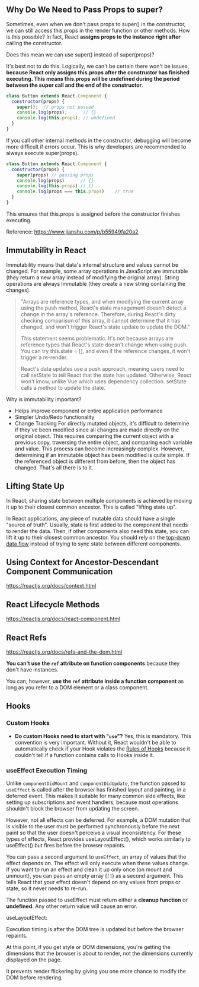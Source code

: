 ## Why Do We Need to Pass Props to super?

Sometimes, even when we don't pass props to super() in the constructor, we can still access this.props in the render function or other methods. How is this possible? In fact, React **assigns props to the instance right after** calling the constructor.

Does this mean we can use super() instead of super(props)?

It's best not to do this. Logically, we can't be certain there won't be issues, **because React only assigns this.props after the constructor has finished executing. This means this.props will be undefined during the period between the super call and the end of the constructor**.

```js
class Button extends React.Component {
  constructor(props) {
    super();  // props not passed
    console.log(props);      // {}
    console.log(this.props); // undefined
  }
}
```

If you call other internal methods in the constructor, debugging will become more difficult if errors occur. This is why developers are recommended to always execute super(props).

```js
class Button extends React.Component {
  constructor(props) {
    super(props) // passing props
    console.log(props)      // {}
    console.log(this.props) // {}
    console.log(props === this.props)    // true
  }
}
```

This ensures that this.props is assigned before the constructor finishes executing.

Reference:
https://www.jianshu.com/p/b55949fa20a2

## Immutability in React

Immutability means that data's internal structure and values cannot be changed. For example, some array operations in JavaScript are immutable (they return a new array instead of modifying the original array). String operations are always immutable (they create a new string containing the changes).

> "Arrays are reference types, and when modifying the current array using the push method, React's state management doesn't detect a change in the array's reference. Therefore, during React's dirty checking comparison of this array, it cannot determine that it has changed, and won't trigger React's state update to update the DOM."
>
> This statement seems problematic. It's not because arrays are reference types that React's state doesn't change when using push. You can try this.state = [], and even if the reference changes, it won't trigger a re-render.
>
> React's data updates use a push approach, meaning users need to call setState to tell React that the state has updated. Otherwise, React won't know, unlike Vue which uses dependency collection. setState calls a method to update the state.

Why is immutability important?

* Helps improve component or entire application performance
* Simpler Undo/Redo functionality
* Change Tracking
  For directly mutated objects, it's difficult to determine if they've been modified since all changes are made directly on the original object. This requires comparing the current object with a previous copy, traversing the entire object, and comparing each variable and value. This process can become increasingly complex. However, determining if an immutable object has been modified is quite simple. If the referenced object is different from before, then the object has changed. That's all there is to it.

## Lifting State Up

In React, sharing state between multiple components is achieved by moving it up to their closest common ancestor. This is called "lifting state up".

In React applications, any piece of mutable data should have a single "source of truth". Usually, state is first added to the component that needs to render the data. Then, if other components also need this state, you can lift it up to their closest common ancestor. You should rely on the [top-down data flow](https://reactjs.org/docs/state-and-lifecycle.html#the-data-flows-down) instead of trying to sync state between different components.

## Using Context for Ancestor-Descendant Component Communication

https://reactjs.org/docs/context.html

## React Lifecycle Methods

https://reactjs.org/docs/react-component.html

## React Refs

https://reactjs.org/docs/refs-and-the-dom.html

**You can't use the `ref` attribute on function components** because they don't have instances.

You can, however, **use the `ref` attribute inside a function component** as long as you refer to a DOM element or a class component.

## Hooks

### Custom Hooks

* **Do custom Hooks need to start with "`use`"?** Yes, this is mandatory. This convention is very important. Without it, React wouldn't be able to automatically check if your Hook violates the [Rules of Hooks](https://reactjs.org/docs/hooks-rules.html) because it couldn't tell if a function contains calls to Hooks inside it.

### useEffect Execution Timing

Unlike `componentDidMount` and `componentDidUpdate`, the function passed to `useEffect` is called after the browser has finished layout and painting, in a deferred event. This makes it suitable for many common side effects, like setting up subscriptions and event handlers, because most operations shouldn't block the browser from updating the screen.

However, not all effects can be deferred. For example, a DOM mutation that is visible to the user must be performed synchronously before the next paint so that the user doesn't perceive a visual inconsistency. For these types of effects, React provides useLayoutEffect(), which works similarly to useEffect() but fires before the browser repaints.

You can pass a second argument to `useEffect`, an array of values that the effect depends on. The effect will only execute when these values change. If you want to run an effect and clean it up only once (on mount and unmount), you can pass an empty array (`[]`) as a second argument. This tells React that your effect doesn't depend on any values from props or state, so it never needs to re-run.

The function passed to useEffect must return either a **cleanup function** or **undefined**. Any other return value will cause an error.

useLayoutEffect:

Execution timing is after the DOM tree is updated but before the browser repaints.

At this point, if you get style or DOM dimensions, you're getting the dimensions that the browser is about to render, not the dimensions currently displayed on the page.

It prevents render flickering by giving you one more chance to modify the DOM before rendering.
